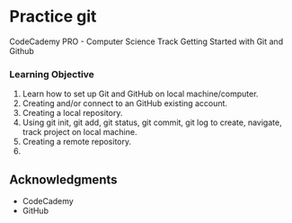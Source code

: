 # Practice git

CodeCademy PRO - Computer Science Track
Getting Started with Git and Github

### Learning Objective

1. Learn how to set up Git and GitHub on local machine/computer.
2. Creating and/or connect to an GitHub existing account.
3. Creating a local repository.
4. Using git init, git add, git status, git commit, git log to create, navigate, track project on local machine.
5. Creating a remote repository.
6. 



## Acknowledgments

* CodeCademy
* GitHub


